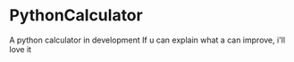 # PythonCalculator
A python calculator in development
If u can explain what a can improve, i'll love it
